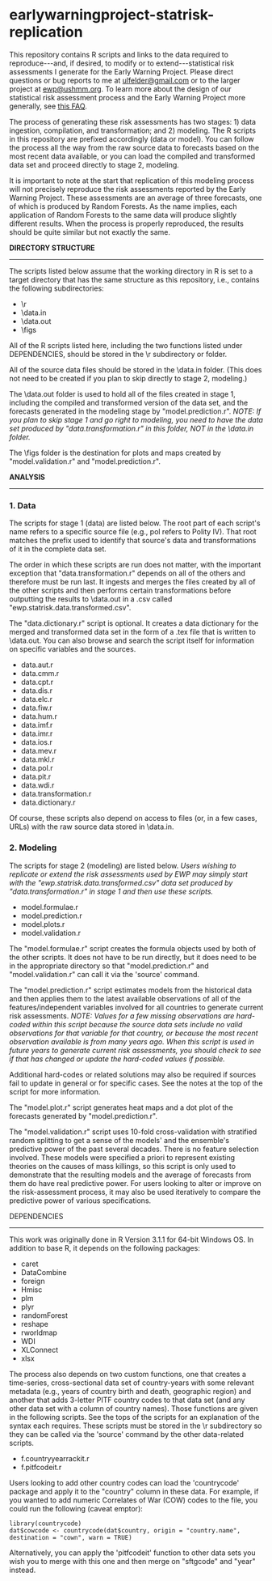 earlywarningproject-statrisk-replication
========================================

This repository contains R scripts and links to the data required to reproduce---and, if desired, to modify or to extend---statistical risk assessments I generate for the Early Warning Project. Please direct questions or bug reports to me at ulfelder@gmail.com or to the larger project at ewp@ushmm.org. To learn more about the design of our statistical risk assessment process and the Early Warning Project more generally, see [this FAQ](http://cpgearlywarning.wordpress.com/about/frequently-asked-questions/).

The process of generating these risk assessments has two stages: 1) data ingestion, compilation, and transformation; and 2) modeling. The R scripts in this repository are prefixed accordingly (data or model). You can follow the process all the way from the raw source data to forecasts based on the most recent data available, or you can load the compiled and transformed data set and proceed directly to stage 2, modeling.

It is important to note at the start that replication of this modeling process will not precisely reproduce the risk assessments reported by the Early Warning Project. These assessments are an average of three forecasts, one of which is produced by Random Forests. As the name implies, each application of Random Forests to the same data will produce slightly different results. When the process is properly reproduced, the results should be quite similar but not exactly the same. 

__DIRECTORY STRUCTURE__
_______________________

The scripts listed below assume that the working directory in R is set to a target directory that has the same structure as this repository, i.e., contains the following subdirectories:

* \r
* \data.in
* \data.out
* \figs

All of the R scripts listed here, including the two functions listed under DEPENDENCIES, should be stored in the \r subdirectory or folder.

All of the source data files should be stored in the \data.in folder. (This does not need to be created if you plan to skip directly to stage 2, modeling.)

The \data.out folder is used to hold all of the files created in stage 1, including the compiled and transformed version of the data set, and the forecasts generated in the modeling stage by "model.prediction.r". *NOTE: If you plan to skip stage 1 and go right to modeling, you need to have the data set produced by "data.transformation.r" in this folder, NOT in the \data.in folder.*

The \figs folder is the destination for plots and maps created by "model.validation.r" and "model.prediction.r".

__ANALYSIS__
____________

### 1. Data

The scripts for stage 1 (data) are listed below. The root part of each script's name refers to a specific source file (e.g., pol refers to Polity IV). That root matches the prefix used to identify that source's data and transformations of it in the complete data set.

The order in which these scripts are run does not matter, with the important exception that "data.transformation.r" depends on all of the others and therefore must be run last. It ingests and merges the files created by all of the other scripts and then performs certain transformations before outputting the results to \data.out in a .csv called "ewp.statrisk.data.transformed.csv".

The "data.dictionary.r" script is optional. It creates a data dictionary for the merged and transformed data set in the form of a .tex file that is written to \data.out. You can also browse and search the script itself for information on specific variables and the sources.

* data.aut.r
* data.cmm.r
* data.cpt.r
* data.dis.r
* data.elc.r
* data.fiw.r
* data.hum.r
* data.imf.r
* data.imr.r
* data.ios.r
* data.mev.r
* data.mkl.r
* data.pol.r
* data.pit.r
* data.wdi.r
* data.transformation.r
* data.dictionary.r

Of course, these scripts also depend on access to files (or, in a few cases, URLs) with the raw source data stored in \data.in. 

### 2. Modeling

The scripts for stage 2 (modeling) are listed below. *Users wishing to replicate or extend the risk assessments used by EWP may simply start with the "ewp.statrisk.data.transformed.csv" data set produced by "data.transformation.r" in stage 1 and then use these scripts.*

* model.formulae.r
* model.prediction.r
* model.plots.r
* model.validation.r

The "model.formulae.r" script creates the formula objects used by both of the other scripts. It does not have to be run directly, but it does need to be in the appropriate directory so that "model.prediction.r" and "model.validation.r" can call it via the 'source' command.

The "model.prediction.r" script estimates models from the historical data and then applies them to the latest available observations of all of the features/independent variables involved for all countries to generate current risk assessments. *NOTE: Values for a few missing observations are hard-coded within this script because the source data sets include no valid observations for that variable for that country, or because the most recent observation available is from many years ago. When this script is used in future years to generate current risk assessments, you should check to see if that has changed or update the hard-coded values if possible.*

Additional hard-codes or related solutions may also be required if sources fail to update in general or for specific cases. See the notes at the top of the script for more information.

The "model.plot.r" script generates heat maps and a dot plot of the forecasts generated by "model.prediction.r".

The "model.validation.r" script uses 10-fold cross-validation with stratified random splitting to get a sense of the models' and the ensemble's predictive power of the past several decades. There is no feature selection involved. These models were specified a priori to represent existing theories on the causes of mass killings, so this script is only used to demonstrate that the resulting models and the average of forecasts from them do have real predictive power. For users looking to alter or improve on the risk-assessment process, it may also be used iteratively to compare the predictive power of various specifications.

DEPENDENCIES
____________

This work was originally done in R Version 3.1.1 for 64-bit Windows OS. In addition to base R, it depends on the following packages:

* caret
* DataCombine
* foreign
* Hmisc
* plm
* plyr
* randomForest
* reshape
* rworldmap
* WDI
* XLConnect
* xlsx

The process also depends on two custom functions, one that creates a time-series, cross-sectional data set of country-years with some relevant metadata (e.g., years of country birth and death, geographic region) and another that adds 3-letter PITF country codes to that data set (and any other data set with a column of country names). Those functions are given in the following scripts. See the tops of the scripts for an explanation of the syntax each requires. These scripts must be stored in the \r subdirectory so they can be called via the 'source' command by the other data-related scripts.

* f.countryyearrackit.r
* f.pitfcodeit.r

Users looking to add other country codes can load the 'countrycode' package and apply it to the "country" column in these data. For example, if you wanted to add numeric Correlates of War (COW) codes to the file, you could run the following (caveat emptor):

    library(countrycode)
    dat$cowcode <- countrycode(dat$country, origin = "country.name", destination = "cown", warn = TRUE)

Alternatively, you can apply the 'pitfcodeit' function to other data sets you wish you to merge with this one and then merge on "sftgcode" and "year" instead.
